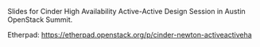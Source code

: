 Slides for Cinder High Availability Active-Active Design Session in Austin OpenStack Summit.

Etherpad: https://etherpad.openstack.org/p/cinder-newton-activeactiveha
